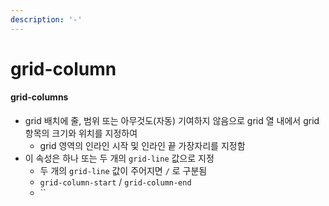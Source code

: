 ```yaml
---
description: '-'
---
```


# grid-column

#### grid-columns

* grid 배치에 줄, 범위 또는 아무것도(자동) 기여하지 않음으로 grid 열 내에서 grid 항목의 크기와 위치를 지정하여
  * grid 영역의 인라인 시작 및 인라인 끝 가장자리를 지정함&#x20;
* 이 속성은 하나 또는 두 개의 `grid-line` 값으로 지정&#x20;
  * 두 개의 `grid-line` 값이 주어지면 `/` 로 구분됨&#x20;
  * `grid-column-start` / `grid-column-end`
  * ``
